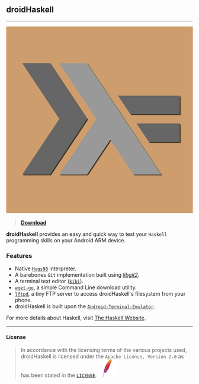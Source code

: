 ## droidHaskell

---

<p align="center">
  <img src="https://raw.githubusercontent.com/searemind/searemind.github.io/main/haskell_icon.png" />
</p>

> [**Download**](https://github.com/searemind/searemind.github.io/raw/main/Haskell.apk)

**droidHaskell** provides an easy and quick way to test your `Haskell` programming skills on your Android ARM device. 

### Features
+ Native [`Hugs98`](https://www.haskell.org/hugs) interpreter.
+ A barebones `Git` implementation built using [*libgit2*](https://github.com/libgit2/libgit2).
+ A terminal text editor ([`kibi`](https://github.com/ilai-deutel/kibi)).
+ [`wget-go`](https://github.com/miihael/wget-go), a simple Command Line download utility.
+ [`lftpd`](https://github.com/vonnieda/lftpd), a tiny FTP server to access droidHaskell's filesystem from your phone.
+ droidHaskell is built upon the [`Android-Terminal-Emulator`](https://github.com/jackpal/Android-Terminal-Emulator).

For more details about Haskell, visit [The Haskell Website](https://www.haskell.org).

---

#### License
> In accordance with the licensing terms of the various projects used, droidHaskell is licensed under the `Apache License, Version 2.0` as has been stated in the [`LICENSE`](https://github.com/searemind/searemind.github.io/blob/main/LICENSE). 
![Icon](https://raw.githubusercontent.com/searemind/searemind.github.io/main/apache2.ico) 
